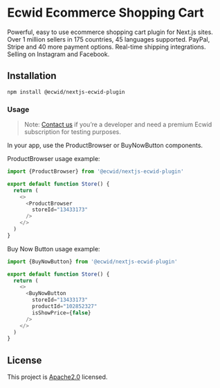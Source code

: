 # Ecwid Ecommerce Shopping Cart
Powerful, easy to use ecommerce shopping cart plugin for Next.js sites. Over 1 million sellers in 175 countries, 45 languages supported. PayPal, Stripe and 40 more payment options. Real-time shipping integrations. Selling on Instagram and Facebook.

## Installation

    npm install @ecwid/nextjs-ecwid-plugin

### Usage 

> Note: [Contact us](https://ecommerce-store.typeform.com/to/pZ5PYgNF?utm_source=github-plugin) if you’re a developer and need a premium Ecwid subscription for testing purposes.

In your app, use the ProductBrowser or BuyNowButton components.

ProductBrowser usage example:
```javascript
import {ProductBrowser} from '@ecwid/nextjs-ecwid-plugin'

export default function Store() {
  return (
    <>
      <ProductBrowser
        storeId="13433173"
      />
    </>
  )
}
``` 

Buy Now Button usage example:
```javascript
import {BuyNowButton} from '@ecwid/nextjs-ecwid-plugin'

export default function Store() {
  return (
    <>
      <BuyNowButton
        storeId="13433173"
        productId="102852327"
        isShowPrice={false}
      />
    </>
  )
}
``` 

## License

This project is [Apache2.0](LICENSE) licensed.